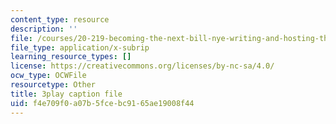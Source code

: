 ```yaml
---
content_type: resource
description: ''
file: /courses/20-219-becoming-the-next-bill-nye-writing-and-hosting-the-educational-show-january-iap-2015/f4e709f0a07b5fcebc9165ae19008f44_AjK2zF9yN0k.vtt
file_type: application/x-subrip
learning_resource_types: []
license: https://creativecommons.org/licenses/by-nc-sa/4.0/
ocw_type: OCWFile
resourcetype: Other
title: 3play caption file
uid: f4e709f0-a07b-5fce-bc91-65ae19008f44
---
```

